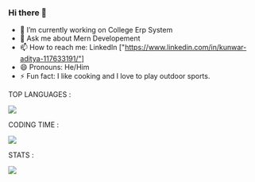 ### Hi there 👋

- 🔭 I’m currently working on College Erp System
- 💬 Ask me about Mern Developement
- 📫 How to reach me: LinkedIn ["https://www.linkedin.com/in/kunwar-aditya-117633191/"]
- 😄 Pronouns: He/Him
- ⚡ Fun fact: I like cooking and I love to play outdoor sports.



TOP LANGUAGES :

<img src="https://github-readme-stats.vercel.app/api/top-langs/?username=Kunwar-Aditya-Codes&langs_count=8&theme=radical">

CODING TIME :

<img src="https://github-readme-stats.vercel.app/api/wakatime?username=KunwarAdityaCodes&theme=radical" >

STATS :

<img src="https://github-readme-stats.vercel.app/api?username=Kunwar-Aditya-Codes&show_icons=true&theme=radical">

